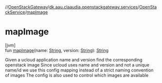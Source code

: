 //[OpenStackGateway](../../../index.md)/[dk.aau.claaudia.openstackgateway.services](../index.md)/[OpenStackService](index.md)/[mapImage](map-image.md)

# mapImage

[jvm]\
fun [mapImage](map-image.md)(name: [String](https://kotlinlang.org/api/latest/jvm/stdlib/kotlin/-string/index.html), version: [String](https://kotlinlang.org/api/latest/jvm/stdlib/kotlin/-string/index.html)): [String](https://kotlinlang.org/api/latest/jvm/stdlib/kotlin/-string/index.html)

Given a ucloud application name and version find the corresponding openstack image Since ucloud uses name and version and not a unique name/id we use this config mapping instead of a strict naming convention of images The config is also used to control which images are available
